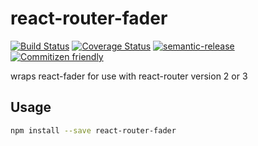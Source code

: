 # react-router-fader

[![Build Status](https://travis-ci.org/jcoreio/react-router-fader.svg?branch=master)](https://travis-ci.org/jcoreio/react-router-fader)
[![Coverage Status](https://coveralls.io/repos/github/jcoreio/react-router-fader/badge.svg?branch=master)](https://coveralls.io/github/jcoreio/react-router-fader?branch=master)
[![semantic-release](https://img.shields.io/badge/%20%20%F0%9F%93%A6%F0%9F%9A%80-semantic--release-e10079.svg)](https://github.com/semantic-release/semantic-release)
[![Commitizen friendly](https://img.shields.io/badge/commitizen-friendly-brightgreen.svg)](http://commitizen.github.io/cz-cli/)

wraps react-fader for use with react-router version 2 or 3

## Usage

```sh
npm install --save react-router-fader
```

